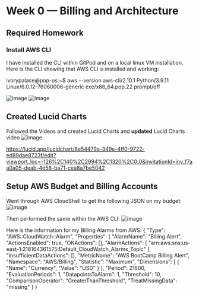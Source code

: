 # Week 0 — Billing and Architecture

## Required Homework

### Install AWS CLI

I have installed the CLI within GitPod and on a local linux VM installation. Here is the CLI showing that AWS CLI is installed and working:

ivorypalace@pop-os:~$ aws --version
aws-cli/2.10.1 Python/3.9.11 Linux/6.0.12-76060006-generic exe/x86_64.pop.22 prompt/off

![image](https://user-images.githubusercontent.com/123283155/219908859-28a07902-363b-4101-af61-cd40e57e54b3.png)
![image](https://user-images.githubusercontent.com/123283155/219909101-07c6b9fd-72b7-455e-a6c9-e63369ba5eee.png)

## Created Lucid Charts 

Followed the Videos and created Lucid Charts and **updated** Lucid Charts video
![image](https://user-images.githubusercontent.com/123283155/219923075-f59dda72-5588-4970-ab33-0a541e5c8548.png)

https://lucid.app/lucidchart/8e54479a-349e-4ff0-9722-ed89dae8723f/edit?viewport_loc=-126%2C140%2C2994%2C1320%2C0_0&invitationId=inv_f7aa0a05-deab-4d58-ba71-cea8a7be5042

## Setup AWS Budget and Billing Accounts

Went through AWS CloudShell to get the following JSON on my budget:
![image](https://user-images.githubusercontent.com/123283155/219910296-5d15b9da-90ea-4363-9ef9-d6354bc3403d.png)

Then performed the same within the AWS CLI:
![image](https://user-images.githubusercontent.com/123283155/219911457-8e649193-17f5-42f2-9fee-612698ff4c6c.png)

Here is the information for my Billing Alarms from AWS:
{
    "Type": "AWS::CloudWatch::Alarm",
    "Properties": {
        "AlarmName": "Billing Alert",
        "ActionsEnabled": true,
        "OKActions": [],
        "AlarmActions": [
            "arn:aws:sns:us-east-1:218164361575:Default_CloudWatch_Alarms_Topic"
        ],
        "InsufficientDataActions": [],
        "MetricName": "AWS BootCamp Billing Alert",
        "Namespace": "AWS/Billing",
        "Statistic": "Maximum",
        "Dimensions": [
            {
                "Name": "Currency",
                "Value": "USD"
            }
        ],
        "Period": 21600,
        "EvaluationPeriods": 1,
        "DatapointsToAlarm": 1,
        "Threshold": 10,
        "ComparisonOperator": "GreaterThanThreshold",
        "TreatMissingData": "missing"
    }
}

